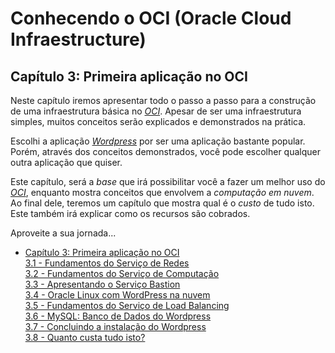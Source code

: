 # Conhecendo o OCI (Oracle Cloud Infraestructure)

## Capítulo 3: Primeira aplicação no OCI

Neste capítulo iremos apresentar todo o passo a passo para a construção de uma infraestrutura básica no _[OCI](https://www.oracle.com/cloud/)_. Apesar de ser uma infraestrutura simples, muitos conceitos serão explicados e demonstrados na prática. 

Escolhi a aplicação _[Wordpress](https://pt.wikipedia.org/wiki/WordPress)_ por ser uma aplicação bastante popular. Porém, através dos conceitos demonstrados, você pode escolher qualquer outra aplicação que quiser.

Este capítulo, será a _base_ que irá possibilitar você a fazer um melhor uso do _[OCI](https://www.oracle.com/cloud/)_, enquanto mostra conceitos que envolvem a _computação em nuvem_. Ao final dele, teremos um capítulo que mostra qual é o _custo_ de tudo isto. Este também irá explicar como os recursos são cobrados.

Aproveite a sua jornada...

- [Capítulo 3: Primeira aplicação no OCI](https://github.com/daniel-armbrust/oci-book/blob/main/chapter-3/README.md) <br>
    [3.1 - Fundamentos do Serviço de Redes](https://github.com/daniel-armbrust/oci-book/blob/main/chapter-3/3-1_fundamentos-redes.md) <br>
    [3.2 - Fundamentos do Serviço de Computação](https://github.com/daniel-armbrust/oci-book/blob/main/chapter-3/3-2_fundamentos-computacao.md) <br>
    [3.3 - Apresentando o Serviço Bastion](https://github.com/daniel-armbrust/oci-book/blob/main/chapter-3/3-3_servico-bastion.md) <br>
    [3.4 - Oracle Linux com WordPress na nuvem](https://github.com/daniel-armbrust/oci-book/blob/main/chapter-3/3-4_oracle-linux-wordpress.md) <br>
    [3.5 - Fundamentos do Serviço de Load Balancing](https://github.com/daniel-armbrust/oci-book/blob/main/chapter-3/3-5_fundamentos-load-balancing.md) <br>
    [3.6 - MySQL: Banco de Dados do Wordpress](https://github.com/daniel-armbrust/oci-book/blob/main/chapter-3/3-6_wordpress-mysql-database.md) <br>
    [3.7 - Concluindo a instalação do Wordpress](https://github.com/daniel-armbrust/oci-book/blob/main/chapter-3/3-7_concluindo-wordpress.md) <br>
    [3.8 - Quanto custa tudo isto?](https://github.com/daniel-armbrust/oci-book/blob/main/chapter-3/3-8_quanto-custa-wordpress.md) <br>